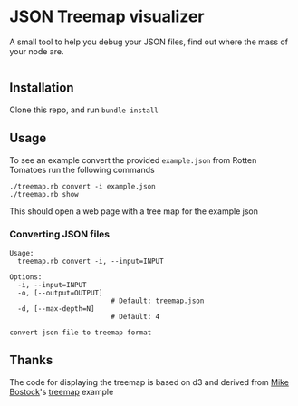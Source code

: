 # JSON Treemap visualizer

A small tool to help you debug your JSON files, find out where the mass of your node are.

![]()

## Installation

Clone this repo, and run `bundle install`

## Usage

To see an example convert the provided `example.json` from Rotten Tomatoes run the following commands

```shell
./treemap.rb convert -i example.json
./treemap.rb show
```

This should open a web page with a tree map for the example json

### Converting JSON files

```
Usage:
  treemap.rb convert -i, --input=INPUT

Options:
  -i, --input=INPUT
  -o, [--output=OUTPUT]
                         # Default: treemap.json
  -d, [--max-depth=N]
                         # Default: 4

convert json file to treemap format
```

## Thanks
The code for displaying the treemap is based on d3 and derived from [Mike Bostock](https://github.com/mbostock)'s [treemap](http://bl.ocks.org/mbostock/4063582) example
